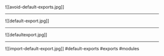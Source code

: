   

![[avoid-default-exports.jpg]]

***
![[default-export.jpg]]

***
![[defaultexport.jpg]]
***
![[import-default-export.jpg]]
#default-exports
#exports #modules
